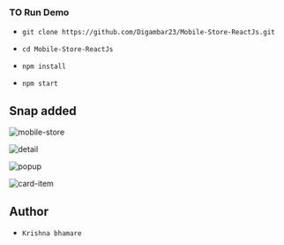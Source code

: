 

### TO Run Demo

- `git clone https://github.com/Digambar23/Mobile-Store-ReactJs.git`

- `cd Mobile-Store-ReactJs`

- `npm install` 

- `npm start`


## Snap added

![mobile-store](https://user-images.githubusercontent.com/24426690/56097200-cb823600-5f0e-11e9-98ff-427960a774bc.png)


![detail](https://user-images.githubusercontent.com/24426690/56097491-a263a480-5f12-11e9-83a6-4e0d6bc7c53a.png)


![popup](https://user-images.githubusercontent.com/24426690/56097497-abed0c80-5f12-11e9-8f46-b1ef3339eaaf.png)


![card-item](https://user-images.githubusercontent.com/24426690/56097499-b1e2ed80-5f12-11e9-826f-e38eb324c96b.png)



## Author

- `Krishna bhamare`
